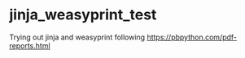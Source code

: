 # jinja_weasyprint_test
Trying out jinja and weasyprint following https://pbpython.com/pdf-reports.html
